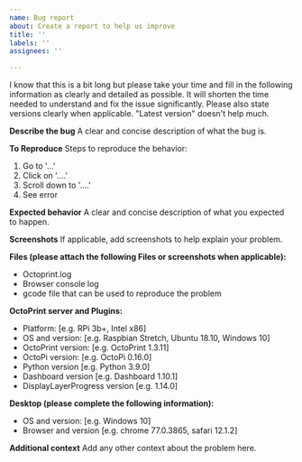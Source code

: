 ```yaml
---
name: Bug report
about: Create a report to help us improve
title: ''
labels: ''
assignees: ''

---
```


I know that this is a bit long but please take your time and fill in the following information as clearly and detailed as possible. It will shorten the time needed to understand and fix the issue significantly. Please also state versions clearly when applicable. "Latest version" doesn't help much.  

**Describe the bug**
A clear and concise description of what the bug is.

**To Reproduce**
Steps to reproduce the behavior:
1. Go to '...'
2. Click on '....'
3. Scroll down to '....'
4. See error

**Expected behavior**
A clear and concise description of what you expected to happen.

**Screenshots**
If applicable, add screenshots to help explain your problem.

**Files (please attach the following Files or screenshots when applicable):**
* Octoprint.log
* Browser console log
* gcode file that can be used to reproduce the problem

**OctoPrint server and Plugins:**
 - Platform: [e.g. RPi 3b+, Intel x86]
 - OS and version: [e.g. Raspbian Stretch, Ubuntu 18.10, Windows 10]
 - OctoPrint version: [e.g. OctoPrint 1.3.11]
 - OctoPi version: [e.g. OctoPi 0.16.0]
 - Python version [e.g. Python 3.9.0]
 - Dashboard version [e.g. Dashboard 1.10.1]
 - DisplayLayerProgress version [e.g. 1.14.0]

**Desktop (please complete the following information):**
 - OS and version: [e.g. Windows 10]
 - Browser and version [e.g. chrome 77.0.3865, safari 12.1.2]

**Additional context**
Add any other context about the problem here.
